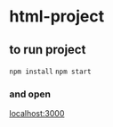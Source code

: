 # html-project

## to run project
`npm install`
`npm start`
### and open 
[localhost:3000](http://localhost:3000/)
